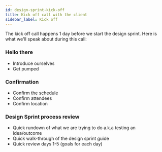 ```yaml
---
id: design-sprint-kick-off
title: Kick off call with the client
sidebar_label: Kick off
---
```


The kick off call happens 1 day before we start the design sprint. Here is what we'll speak about during this call:

### Hello there

* Introduce ourselves
* Get pumped

### Confirmation

* Confirm the schedule
* Confirm attendees
* Confirm location

### Design Sprint process review

* Quick rundown of what we are trying to do a.k.a testing an idea/outcome
* Quick walk-through of the design sprint guide
* Quick review days 1-5 (goals for each day)
